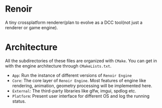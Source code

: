 # Renoir
A tiny crossplatform renderer(plan to evolve as a DCC tool(not just a renderer or game engine).

# Architecture
All the subdirectories of these files are organized with `CMake`. You can get in with the engine architecture through `CMakeLists.txt`.
- `App`: Run the instance of different versions of `Renoir Engine`
- `Core`: The core layer of `Renoir Engine`. Most features of engine like rendering, animation, geometry processing will be implemented here.
- `External`: The third-party libraries like glfw, imgui, spdlog etc.
- `Platform`: Present user interface for different OS and log the running status.
